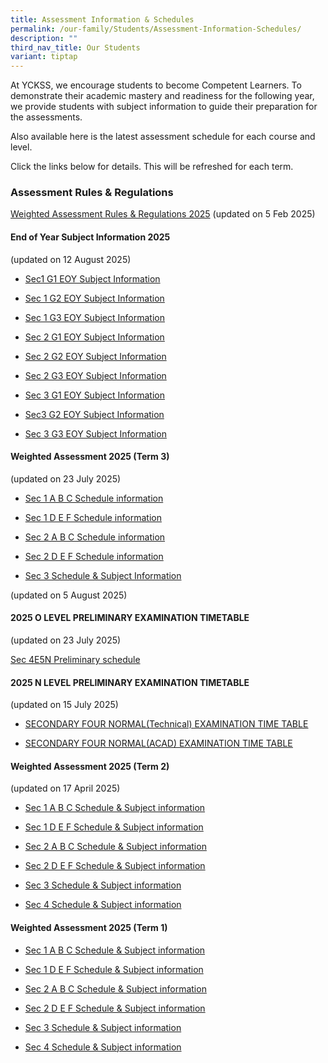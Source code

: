 ```yaml
---
title: Assessment Information & Schedules
permalink: /our-family/Students/Assessment-Information-Schedules/
description: ""
third_nav_title: Our Students
variant: tiptap
---
```

<p>At YCKSS, we encourage students to become Competent Learners. To demonstrate
their academic mastery and readiness for the following year, we provide
students with subject information to guide their preparation for the assessments.</p>
<p>Also available here is the latest assessment schedule for each course
and level.</p>
<p>Click the links below for details. This will be refreshed for each term.</p>
<h3><strong>Assessment Rules &amp; Regulations</strong></h3>
<p><a href="/files/Students/Assessment Information Sche/YCKSS_Weighted_Assessment_Rules_and_Regulations.pdf" rel="noopener nofollow" target="_blank">Weighted Assessment Rules &amp; Regulations 2025</a> (updated
on 5 Feb 2025)</p>
<h4><strong>End of Year Subject Information 2025</strong></h4>
<p>(updated on 12 August 2025)</p>
<ul data-tight="true" class="tight">
<li>
<p><a href="/files/Students/Assessment Information Sche/EOY__Subject_Information_2025__Sec_1G1_.pdf" rel="noopener nofollow" target="_blank">Sec1 G1 EOY Subject Information</a>
</p>
</li>
<li>
<p><a href="/files/Students/Assessment Information Sche/EOY__Subject_Information_2025_SEc_1G2_.pdf" rel="noopener nofollow" target="_blank">Sec 1 G2 EOY Subject Information</a>
</p>
</li>
<li>
<p><a href="/files/Students/Assessment Information Sche/EOY__Subject_Information_2025__Sec_1G3_.pdf" rel="noopener nofollow" target="_blank">Sec 1 G3 EOY Subject Information</a>
</p>
</li>
<li>
<p><a href="/files/Students/Assessment Information Sche/EOY__Subject_Information_2025__Sec_2G1_.pdf" rel="noopener nofollow" target="_blank">Sec 2 G1 EOY Subject Information</a>
</p>
</li>
<li>
<p><a href="/files/Students/Assessment Information Sche/EOY__Subject_Information_2025__Sec_2G2_.pdf" rel="noopener nofollow" target="_blank">Sec 2 G2 EOY Subject Information</a>
</p>
</li>
<li>
<p><a href="/files/Students/Assessment Information Sche/EOY__Subject_Information_2025__Sec__2G3_.pdf" rel="noopener nofollow" target="_blank">Sec 2 G3 EOY Subject Information</a>
</p>
</li>
<li>
<p><a href="/files/Students/Assessment Information Sche/EOY__Subject_Information_2025__Sec_3G1_.pdf" rel="noopener nofollow" target="_blank">Sec 3 G1 EOY Subject Information</a>
</p>
</li>
<li>
<p><a href="/files/Students/Assessment Information Sche/EOY__Subject_Information_2025__Sec_3G2_.pdf" rel="noopener nofollow" target="_blank">Sec3 G2 EOY Subject Information</a>
</p>
</li>
<li>
<p><a href="/files/Students/Assessment Information Sche/EOY__NSubject_Information_2025__Sec_3_G3_updated120825.pdf" rel="noopener nofollow" target="_blank">Sec 3 G3 EOY Subject Information</a>
</p>
</li>
</ul>
<h4><strong>Weighted Assessment 2025 (Term 3)</strong></h4>
<p>(updated on 23 July 2025)</p>
<ul data-tight="true" class="tight">
<li>
<p><a href="/files/Students/Assessment Information Sche/Secondary_1A_B_C_Weighted_Assessment_Term_3__Schedule_2025.pdf" rel="noopener nofollow" target="_blank">Sec 1 A B C Schedule information</a>
</p>
</li>
<li>
<p><a href="/files/Students/Assessment Information Sche/Secondary_1D_E_F_Weighted_Assessment_Term_3__Schedule_2025.pdf" rel="noopener nofollow" target="_blank">Sec 1 D E F Schedule information</a>
</p>
</li>
<li>
<p><a href="/files/Students/Assessment Information Sche/Secondary_2A_B_C_Weighted_Assessment_Term3__Schedule_2025.pdf" rel="noopener nofollow" target="_blank">Sec 2 A B C Schedule information</a>
</p>
</li>
<li>
<p><a href="/files/Students/Assessment Information Sche/Secondary_2D_E_F_Weighted_Assessment_Term3__Schedule_2025.pdf" rel="noopener nofollow" target="_blank">Sec 2 D E F Schedule information</a>
</p>
</li>
<li>
<p><a href="/files/Students/Assessment Information Sche/Secondary_3_Weighted_Assessment_Schedule__Term_3__2025updated010825.pdf" rel="noopener nofollow" target="_blank">Sec 3 Schedule &amp; Subject Information</a>
</p>
</li>
</ul>
<p>(updated on 5 August 2025)</p>
<h4><strong>2025 O LEVEL PRELIMINARY EXAMINATION TIMETABLE</strong></h4>
<p>(updated on 23 July 2025)</p>
<p><a href="/files/Students/Assessment Information Sche/Sec_4E5N__Prelim.pdf" rel="noopener nofollow" target="_blank">Sec 4E5N Preliminary schedule</a>
</p>
<h4><strong>2025 N LEVEL PRELIMINARY EXAMINATION TIMETABLE</strong></h4>
<p>(updated on 15 July 2025)</p>
<ul data-tight="true" class="tight">
<li>
<p><a href="/files/Students/Assessment Information Sche/Sec_4NT_Prelim.pdf" rel="noopener nofollow" target="_blank"><u>SECONDARY FOUR NORMAL(Technical) EXAMINATION TIME TABLE</u></a>
</p>
</li>
<li>
<p><a href="/files/Students/Assessment Information Sche/Sec_4NA_Prelim.pdf" rel="noopener nofollow" target="_blank"><u>SECONDARY FOUR NORMAL(ACAD) EXAMINATION TIME TABLE</u></a>
</p>
<p></p>
</li>
</ul>
<h4><strong>Weighted Assessment 2025 (Term 2)</strong></h4>
<p>(updated on 17 April 2025)</p>
<ul data-tight="true" class="tight">
<li>
<p><a href="/files/Students/Assessment Information Sche/Secondary_1A_B_C_Weighted_Assessment_Term_2__Schedule_2025_updated_.pdf" rel="noopener nofollow" target="_blank">Sec 1 A B C Schedule &amp; Subject information</a>
</p>
</li>
<li>
<p><a href="/files/Students/Assessment Information Sche/Secondary_1D_E_FWeighted_Assessment_Term_2__Schedule_2025_updated_.pdf" rel="noopener nofollow" target="_blank">Sec 1 D E F Schedule &amp; Subject information</a>
</p>
</li>
<li>
<p><a href="/files/Students/Assessment Information Sche/Secondary_2A_B_C_Weighted_Assessment_Term_2__Schedule_2025.pdf" rel="noopener nofollow" target="_blank">Sec 2 A B C Schedule &amp; Subject information</a>
</p>
</li>
<li>
<p><a href="/files/Students/Assessment Information Sche/Secondary_2D_E_F_Weighted_Assessment_Term_2__Schedule_2025.pdf" rel="noopener nofollow" target="_blank">Sec 2 D E F Schedule &amp; Subject information</a>
</p>
</li>
<li>
<p><a href="/files/Students/Assessment Information Sche/Secondary_3_Weighted_Assessment_Schedule__Term_2__2025_updated_.pdf" rel="noopener nofollow" target="_blank">Sec 3 Schedule &amp; Subject information</a>
</p>
</li>
<li>
<p><a href="/files/Students/Assessment Information Sche/Secondary_4_Weighted_Assessment_Schedule__Term_2__2025_updated_.pdf" rel="noopener nofollow" target="_blank">Sec 4 Schedule &amp; Subject information</a>
</p>
</li>
</ul>
<p></p>
<h4><strong>Weighted Assessment 2025 (Term 1)</strong></h4>
<ul data-tight="true" class="tight">
<li>
<p><a href="/files/Students/Assessment Information Sche/Secondary_1A_B_C_Weighted_Assessment_Term_1__Schedule_2025.pdf" rel="noopener nofollow" target="_blank">Sec 1 A B C Schedule &amp; Subject information</a>
</p>
</li>
<li>
<p><a href="/files/Students/Assessment Information Sche/Secondary_1D_E_F_Weighted_Assessment_Term_1__Schedule_2025.pdf" rel="noopener nofollow" target="_blank">Sec 1 D E F Schedule &amp; Subject information</a>
</p>
</li>
<li>
<p><a href="/files/Students/Assessment Information Sche/Secondary_2A_B_C_Weighted_Assessment_Term_1__Schedule_2025.pdf" rel="noopener nofollow" target="_blank">Sec 2 A B C Schedule &amp; Subject information</a>
</p>
</li>
<li>
<p><a href="/files/Students/Assessment Information Sche/Secondary_2D_E_F_Weighted_Assessment_Term_1__Schedule_2025.pdf" rel="noopener nofollow" target="_blank">Sec 2 D E F Schedule &amp; Subject information</a>
</p>
</li>
<li>
<p><a href="/files/Students/Assessment Information Sche/Secondary_3_Weighted_Assessment_Schedule__Term_1__2025.pdf" rel="noopener nofollow" target="_blank">Sec 3 Schedule &amp; Subject information</a>
</p>
</li>
<li>
<p><a href="/files/Students/Assessment Information Sche/Secondary_4_Weighted_Assessment_Schedule__Term_1__2025.pdf" rel="noopener nofollow" target="_blank">Sec 4 Schedule &amp; Subject information</a>
</p>
</li>
</ul>
<p></p>
<h3></h3>
<p></p>